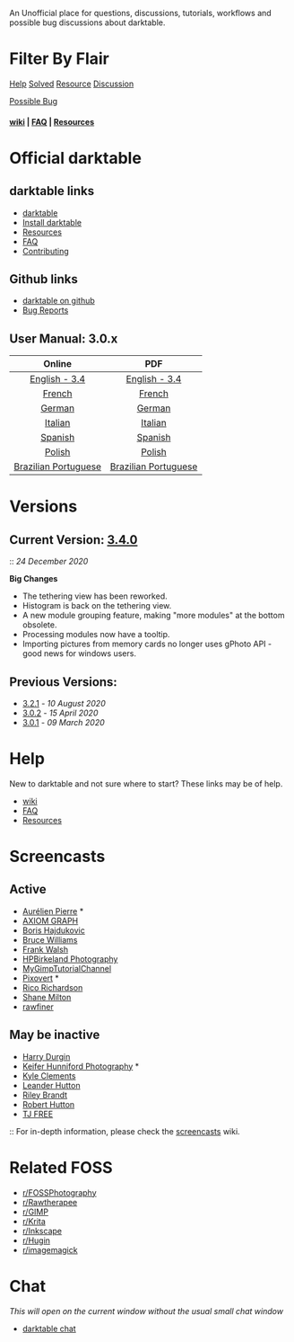 An Unofficial place for questions, discussions, tutorials, workflows and possible bug discussions about darktable.

# Filter By Flair

[Help](/r/DarkTable/search?q=flair%3A'Help'&restrict_sr=on&sort=relevance&t=all)  [Solved](/r/DarkTable/search?q=flair%3A'Solved'&restrict_sr=on&sort=relevance&t=all)  [Resource](/r/DarkTable/search?q=flair%3A'Resource'&restrict_sr=on&sort=relevance&t=all)  [Discussion](/r/DarkTable/search?q=flair%3A'Discussion'&restrict_sr=on&sort=relevance&t=all)

[Possible Bug](/r/DarkTable/search?q=flair%3A'Possible%27Bug'&restrict_sr=on&sort=relevance&t=all)

#### [wiki](https://old.reddit.com/r/DarkTable/wiki/index) | [FAQ](https://old.reddit.com/r/DarkTable/wiki/faq) | [Resources](https://old.reddit.com/r/DarkTable/wiki/resources)

# Official darktable
## __darktable links__
* [darktable](https://darktable.org/)
* [Install darktable](https://darktable.org/install)
* [Resources](https://darktable.org/resources)
* [FAQ](https://www.darktable.org/about/faq/)
* [Contributing](https://www.darktable.org/development/)

## __Github links__
* [darktable on github](https://github.com/darktable-org/darktable)
* [Bug Reports](https://github.com/darktable-org/darktable/issues)

## __User Manual: 3.0.x__

| Online                                                                   | PDF                                                                                                                               |
| :-:                                                                      | :-:                                                                                                                               |
| [English - 3.4](https://darktable-org.github.io/dtdocs/)                 | [English - 3.4](https://darktable-org.github.io/dtdocs/darktable_user_manual.pdf)                                                 |
| [French](https://darktable.gitlab.io/doc/fr/index.html)                  | [French](https://github.com/darktable-org/darktable/releases/download/release-3.0.0/darktable-usermanual-fr.pdf)                  |
| [German](https://darktable.gitlab.io/doc/de/index.html)                  | [German](https://github.com/darktable-org/darktable/releases/download/release-3.0.0/darktable-usermanual-de.pdf)                  |
| [Italian](https://darktable.gitlab.io/doc/it/index.html)                 | [Italian](https://github.com/darktable-org/darktable/releases/download/release-3.0.0/darktable-usermanual-it.pdf)                 |
| [Spanish](https://darktable.gitlab.io/doc/es/index.html)                 | [Spanish](https://github.com/darktable-org/darktable/releases/download/release-3.0.0/darktable-usermanual-es.pdf)                 |
| [Polish](https://darktable.gitlab.io/doc/pl/index.html)                  | [Polish](https://github.com/darktable-org/darktable/releases/download/release-3.0.0/darktable-usermanual-pl.pdf)                  |
| [Brazilian Portuguese](https://darktable.gitlab.io/doc/pt_BR/index.html) | [Brazilian Portuguese](https://github.com/darktable-org/darktable/releases/download/release-3.0.0/darktable-usermanual-pt_BR.pdf) |


# Versions

## Current Version: [3.4.0](https://github.com/darktable-org/darktable/releases/tag/release-3.4.0)

:: _24 December 2020_

__Big Changes__

- The tethering view has been reworked.
- Histogram is back on the tethering view.
- A new module grouping feature, making "more modules" at the bottom obsolete.
- Processing modules now have a tooltip.
- Importing pictures from memory cards no longer uses gPhoto API - good news for windows users.

## Previous Versions:

- [3.2.1](https://github.com/darktable-org/darktable/releases/tag/release-3.2.1) - _10 August 2020_
- [3.0.2](https://github.com/darktable-org/darktable/releases/tag/release-3.0.2) - _15 April 2020_
- [3.0.1](https://github.com/darktable-org/darktable/releases/tag/release-3.0.1) - _09 March 2020_

# Help
New to darktable and not sure where to start? These links may be of help.

* [wiki](https://www.reddit.com/r/DarkTable/wiki/index)
* [FAQ](https://www.reddit.com/r/DarkTable/wiki/faq)
* [Resources](https://www.reddit.com/r/DarkTable/wiki/resources)

# Screencasts

## Active

- [Aurélien Pierre](https://www.youtube.com/watch?v=UuB9khJIrDI&list=PL4EYo8VotTsiZLr3BqGeBRj-qYGO63bIv) *
- [AXIOM GRAPH](https://www.youtube.com/playlist?list=PLixdIXqmaNrdJ8S1NwuJYZswmaTIoGVlK)
- [Boris Hajdukovic](https://www.youtube.com/playlist?list=PLmZmCIhOC2Frt6Wq3gc0-egOy_P1sXjau)
- [Bruce Williams](https://www.youtube.com/user/audio2u/videos)
- [Frank Walsh](https://www.youtube.com/channel/UCGiN9nClNBDPtnjQqYEgFvg/playlists)
- [HPBirkeland Photography](https://www.youtube.com/channel/UCORg6wKMeM1RBFVGbUc9jgw/videos)
- [MyGimpTutorialChannel](https://www.youtube.com/playlist?list=PLtO5kAK5wcRYio14-ECeo-C_wmmClKIrH)
- [Pixovert](https://www.youtube.com/playlist?list=PL4nokMsvRs7tfwyoTRKwNrZZlqqQZPXPE) *
- [Rico Richardson](https://www.youtube.com/playlist?list=PLy01z3xJ2KuqLf8z4B-bldkf5hKcqnRJh)
- [Shane Milton](https://www.youtube.com/playlist?list=PLbagAj2T8RRHOm9GCyJU5hvv3P9L-shMM)
- [rawfiner](https://www.youtube.com/channel/UCEz-0EYZTx03UdQszbL8xDA/videos)

## May be inactive

- [Harry Durgin](https://www.youtube.com/playlist?list=PLsks-zRRM1ZVN_g7P6ZAsYVqTltmXyBjl)
- [Keifer Hunniford Photography](https://www.youtube.com/playlist?list=PLCaNtZp57HsNmK9lGUMDS8f3rYugoeaSh) *
- [Kyle Clements](https://www.youtube.com/playlist?list=PLUh5_EzF8dylZByhSmvSpRTb5naQviIVC)
- [Leander Hutton](https://www.youtube.com/channel/UCuiTH2ZgzEcCIjqmKieCdXw)
- [Riley Brandt](https://www.youtube.com/playlist?list=PL33t7emXCBHkMfiP1IcO-0_4mUAhh1lFA)
- [Robert Hutton](https://www.youtube.com/watch?v=1IiwfHY0ls0&list=PLmvlUro_Up1NBX7VK8UUuyWo1B468zEA0)
- [TJ FREE](https://www.youtube.com/playlist?list=PLqazFFzUAPc6ZUGNzA0cHEm0M06SsMYx7)

:: For in-depth information, please check the [screencasts](https://www.reddit.com/r/DarkTable/wiki/resources/screencasts) wiki.

# Related FOSS
* [r/FOSSPhotography](https://www.reddit.com/r/FOSSPhotography/)
* [r/Rawtherapee](https://www.reddit.com/r/Rawtherapee/)
* [r/GIMP](https://www.reddit.com/r/GIMP/)
* [r/Krita](https://www.reddit.com/r/Krita/)
* [r/Inkscape](https://www.reddit.com/r/Inkscape/)
* [r/Hugin](https://www.reddit.com/r/Hugin/)
* [r/imagemagick](https://www.reddit.com/r/imagemagick/)

# Chat

_This will open on the current window without the usual small chat window_

- [darktable chat](https://old.reddit.com/chat/r/darktable/channel/129272421_656468b6ae6042bf8c0754c6d708fbacb14936ca)
